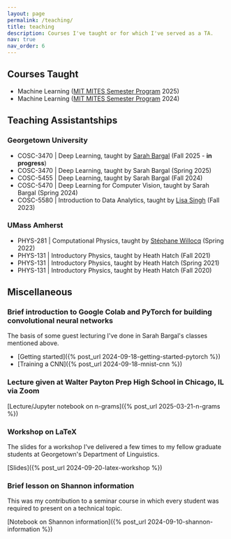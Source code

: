 ```yaml
---
layout: page
permalink: /teaching/
title: teaching
description: Courses I've taught or for which I've served as a TA.
nav: true
nav_order: 6
---
```


## Courses Taught

- Machine Learning ([MIT MITES Semester Program](https://mites.mit.edu/) 2025)
- Machine Learning ([MIT MITES Semester Program](https://mites.mit.edu/) 2024)

## Teaching Assistantships

### Georgetown University

- COSC-3470 | Deep Learning, taught by [Sarah Bargal](https://bargal.georgetown.domains/) (Fall 2025 - **in progress**)
- COSC-3470 | Deep Learning, taught by Sarah Bargal (Spring 2025)
- COSC-5455 | Deep Learning, taught by Sarah Bargal (Fall 2024)
- COSC-5470 | Deep Learning for Computer Vision, taught by Sarah Bargal (Spring 2024)
- COSC-5580 | Introduction to Data Analytics, taught by [Lisa Singh](https://people.cs.georgetown.edu/~singh/) (Fall 2023)

### UMass Amherst

- PHYS-281 | Computational Physics, taught by [St&eacute;phane Willocq](https://websites.umass.edu/willocq/) (Spring 2022)
- PHYS-131 | Introductory Physics, taught by Heath Hatch (Fall 2021)
- PHYS-131 | Introductory Physics, taught by Heath Hatch (Spring 2021)
- PHYS-131 | Introductory Physics, taught by Heath Hatch (Fall 2020)

## Miscellaneous

### Brief introduction to Google Colab and PyTorch for building convolutional neural networks

The basis of some guest lecturing I've done in Sarah Bargal's classes mentioned above.

- [Getting started]({% post_url 2024-09-18-getting-started-pytorch %})
- [Training a CNN]({% post_url 2024-09-18-mnist-cnn %})

### Lecture given at Walter Payton Prep High School in Chicago, IL via Zoom

[Lecture/Jupyter notebook on n-grams]({% post_url 2025-03-21-n-grams %})

### Workshop on LaTeX

The slides for a workshop I've delivered a few times to my fellow graduate students at Georgetown's Department of Linguistics.

[Slides]({% post_url 2024-09-20-latex-workshop %})

### Brief lesson on Shannon information

This was my contribution to a seminar course in which every student was required to present on a technical topic.

[Notebook on Shannon information]({% post_url 2024-09-10-shannon-information %})
